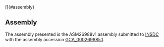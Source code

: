 []{#assembly}

Assembly
--------

The assembly presented is the ASM26988v1 assembly submitted to
[INSDC](http://www.insdc.org) with the assembly accession
[GCA\_000269885.1](http://www.ebi.ac.uk/ena/data/view/GCA_000269885.1).
